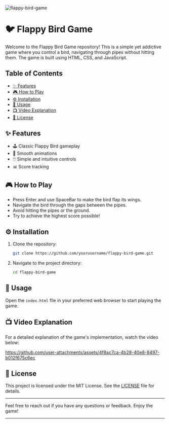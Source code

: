 
![flappy-bird-game](https://github.com/user-attachments/assets/28af938f-ee07-497e-8a7c-e0459c763ae1)

# 🐦 Flappy Bird Game

Welcome to the Flappy Bird Game repository! This is a simple yet addictive game where you control a bird, navigating through pipes without hitting them. The game is built using HTML, CSS, and JavaScript.

## Table of Contents

- [✨ Features](#-features)
- [🎮 How to Play](#-how-to-play)
- [⚙️ Installation](#️-installation)
- [📂 Usage](#-usage)
- [📺 Video Explanation](#-video-explanation)
- [📜 License](#-license)

## ✨ Features

- 🕹️ Classic Flappy Bird gameplay
- 🎨 Smooth animations
- 🖱️ Simple and intuitive controls
- 📊 Score tracking

## 🎮 How to Play

- Press Enter and use SpaceBar to make the bird flap its wings.
- Navigate the bird through the gaps between the pipes.
- Avoid hitting the pipes or the ground.
- Try to achieve the highest score possible!

## ⚙️ Installation

1. Clone the repository:
   ```bash
   git clone https://github.com/yourusername/flappy-bird-game.git
   ```
2. Navigate to the project directory:
   ```bash
   cd flappy-bird-game
   ```

## 📂 Usage

Open the `index.html` file in your preferred web browser to start playing the game.

## 📺 Video Explanation

For a detailed explanation of the game's implementation, watch the video below:

https://github.com/user-attachments/assets/4f8ac7ca-4b28-40e8-8497-b012f675c6ec

## 📜 License

This project is licensed under the MIT License. See the [LICENSE](LICENSE) file for details.

---

Feel free to reach out if you have any questions or feedback. Enjoy the game!

---
